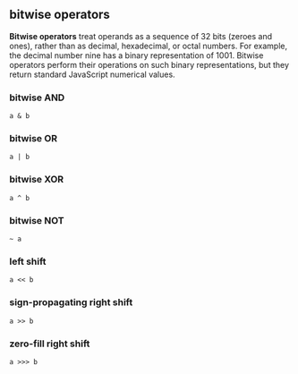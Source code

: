 ## bitwise operators
**Bitwise operators** treat operands as a sequence of 32 bits (zeroes and ones), rather than as decimal, hexadecimal, or octal numbers. For example, the decimal number nine has a binary representation of 1001. Bitwise operators perform their operations on such binary representations, but they return standard JavaScript numerical values.

### bitwise AND 
`a & b`

### bitwise OR
`a | b`

### bitwise XOR 
`a ^ b`

### bitwise NOT
`~ a`

### left shift
`a << b`

### sign-propagating right shift
`a >> b`

### zero-fill right shift
`a >>> b`
